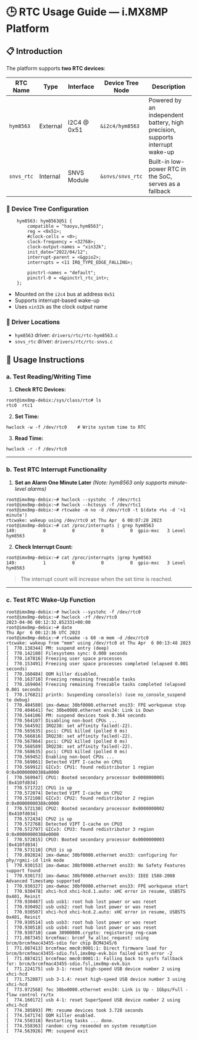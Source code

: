 # 🕒 RTC Usage Guide — i.MX8MP Platform

## 📋 Introduction

The platform supports **two RTC devices**:

| RTC Name   | Type     | Interface   | Device Tree Node | Description                                                                   |
| ---------- | -------- | ----------- | ---------------- | ----------------------------------------------------------------------------- |
| `hym8563`  | External | I2C4 @ 0x51 | `&i2c4/hym8563`  | Powered by an independent battery, high precision, supports interrupt wake-up |
| `snvs_rtc` | Internal | SNVS Module | `&snvs/snvs_rtc` | Built-in low-power RTC in the SoC, serves as a fallback                       |

### 📂 Device Tree Configuration

```shell
	hym8563: hym8563@51 {
		compatible = "haoyu,hym8563";
		reg = <0x51>;
		#clock-cells = <0>;
		clock-frequency = <32768>;
		clock-output-names = "xin32k";
		init_date="2022/04/12";
		interrupt-parent = <&gpio2>;
		interrupts = <11 IRQ_TYPE_EDGE_FALLING>;
		
		pinctrl-names = "default";
		pinctrl-0 = <&pinctrl_rtc_int>;
	};
```

* Mounted on the `i2c4` bus at address `0x51`
* Supports interrupt-based wake-up
* Uses `xin32k` as the clock output name

### 🔧 Driver Locations

* `hym8563` driver: `drivers/rtc/rtc-hym8563.c`
* `snvs_rtc` driver: `drivers/rtc/rtc-snvs.c`

## 🧪 Usage Instructions

### **a. Test Reading/Writing Time**

1. **Check RTC Devices:**

```shell
root@imx8mp-debix:/sys/class/rtc# ls
rtc0  rtc1
```

2. **Set Time:**

```shell
hwclock -w -f /dev/rtc0    # Write system time to RTC
```

3. **Read Time:**

```shell
hwclock -r -f /dev/rtc0
```

---

### **b. Test RTC Interrupt Functionality**

1. **Set an Alarm One Minute Later**
   *(Note: hym8563 only supports minute-level alarms)*

```shell
root@imx8mp-debix:~# hwclock --systohc -f /dev/rtc1
root@imx8mp-debix:~# hwclock --hctosys -f /dev/rtc1 
root@imx8mp-debix:~# rtcwake -m no -d /dev/rtc0 -t $(date +%s -d '+1 minute') 
rtcwake: wakeup using /dev/rtc0 at Thu Apr  6 00:07:28 2023
root@imx8mp-debix:~# cat /proc/interrupts | grep hym8563
149:          0          0          0          0  gpio-mxc   3 Level     hym8563
```

2. **Check Interrupt Count:**

```
root@imx8mp-debix:~# cat /proc/interrupts |grep hym8563
149:          1          0          0          0  gpio-mxc   3 Level     hym8563
```

> The interrupt count will increase when the set time is reached.

---

### **c. Test RTC Wake-Up Function**

```shell
root@imx8mp-debix:~# hwclock --systohc -f /dev/rtc0
root@imx8mp-debix:~# hwclock -rf /dev/rtc0
2023-04-06 00:12:32.852331+00:00
root@imx8mp-debix:~# date
Thu Apr  6 00:12:36 UTC 2023
root@imx8mp-debix:~# rtcwake -s 60 -m mem -d /dev/rtc0
rtcwake: wakeup from "mem" using /dev/rtc0 at Thu Apr  6 00:13:48 2023
[  770.138344] PM: suspend entry (deep)
[  770.142180] Filesystems sync: 0.000 seconds
[  770.147816] Freezing user space processes
[  770.153491] Freezing user space processes completed (elapsed 0.001 seconds)
[  770.160484] OOM killer disabled.
[  770.163710] Freezing remaining freezable tasks
[  770.169404] Freezing remaining freezable tasks completed (elapsed 0.001 seconds)
[  770.176821] printk: Suspending console(s) (use no_console_suspend to debug)
[  770.404580] imx-dwmac 30bf0000.ethernet ens33: FPE workqueue stop
[  770.404641] fec 30be0000.ethernet ens34: Link is Down
[  770.544106] PM: suspend devices took 0.364 seconds
[  770.564107] Disabling non-boot CPUs ...
[  770.564592] IRQ238: set affinity failed(-22).
[  770.565635] psci: CPU1 killed (polled 0 ms)
[  770.566816] IRQ238: set affinity failed(-22).
[  770.567864] psci: CPU2 killed (polled 0 ms)
[  770.568589] IRQ238: set affinity failed(-22).
[  770.568635] psci: CPU3 killed (polled 0 ms)
[  770.569452] Enabling non-boot CPUs ...
[  770.569861] Detected VIPT I-cache on CPU1
[  770.569912] GICv3: CPU1: found redistributor 1 region 0:0x00000000388a0000
[  770.569947] CPU1: Booted secondary processor 0x0000000001 [0x410fd034]
[  770.571722] CPU1 is up
[  770.572074] Detected VIPT I-cache on CPU2
[  770.572108] GICv3: CPU2: found redistributor 2 region 0:0x00000000388c0000
[  770.572130] CPU2: Booted secondary processor 0x0000000002 [0x410fd034]
[  770.572434] CPU2 is up
[  770.572768] Detected VIPT I-cache on CPU3
[  770.572797] GICv3: CPU3: found redistributor 3 region 0:0x00000000388e0000
[  770.572815] CPU3: Booted secondary processor 0x0000000003 [0x410fd034]
[  770.573110] CPU3 is up
[  770.892024] imx-dwmac 30bf0000.ethernet ens33: configuring for phy/rgmii-id link mode
[  770.930153] imx-dwmac 30bf0000.ethernet ens33: No Safety Features support found
[  770.930173] imx-dwmac 30bf0000.ethernet ens33: IEEE 1588-2008 Advanced Timestamp supported
[  770.930327] imx-dwmac 30bf0000.ethernet ens33: FPE workqueue start
[  770.930478] xhci-hcd xhci-hcd.1.auto: xHC error in resume, USBSTS 0x401, Reinit
[  770.930487] usb usb1: root hub lost power or was reset
[  770.930492] usb usb2: root hub lost power or was reset
[  770.930507] xhci-hcd xhci-hcd.2.auto: xHC error in resume, USBSTS 0x401, Reinit
[  770.930514] usb usb3: root hub lost power or was reset
[  770.930518] usb usb4: root hub lost power or was reset
[  770.930710] caam 30900000.crypto: registering rng-caam
[  771.087345] brcmfmac: brcmf_fw_alloc_request: using brcm/brcmfmac43455-sdio for chip BCM4345/6
[  771.087413] brcmfmac mmc0:0001:1: Direct firmware load for brcm/brcmfmac43455-sdio.fsl,imx8mp-evk.bin failed with error -2
[  771.087421] brcmfmac mmc0:0001:1: Falling back to sysfs fallback for: brcm/brcmfmac43455-sdio.fsl,imx8mp-evk.bin
[  771.224175] usb 3-1: reset high-speed USB device number 2 using xhci-hcd
[  771.752087] usb 3-1.4: reset high-speed USB device number 3 using xhci-hcd
[  773.972568] fec 30be0000.ethernet ens34: Link is Up - 1Gbps/Full - flow control rx/tx
[  774.160172] usb 4-1: reset SuperSpeed USB device number 2 using xhci-hcd
[  774.305893] PM: resume devices took 3.728 seconds
[  774.547174] OOM killer enabled.
[  774.550318] Restarting tasks ... done.
[  774.558363] random: crng reseeded on system resumption
[  774.563926] PM: suspend exit

```

